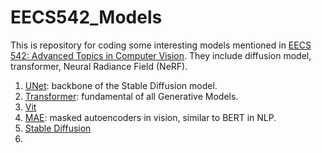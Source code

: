 # EECS542_Models

This is repository for coding some interesting models mentioned in [EECS 542: Advanced Topics in Computer Vision](https://web.eecs.umich.edu/~ahowens/eecs542/w24/). They include diffusion model, transformer, Neural Radiance Field (NeRF).

1. [UNet](https://arxiv.org/abs/1505.04597): backbone of the Stable Diffusion model.
2. [Transformer](https://arxiv.org/abs/1706.03762): fundamental of all Generative Models.
3. [Vit](https://arxiv.org/abs/2010.11929)
4. [MAE](https://arxiv.org/abs/2111.06377): masked autoencoders in vision, similar to BERT in NLP.
5. [Stable Diffusion](https://arxiv.org/abs/2112.10752)
6. 
